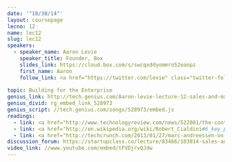 ```yaml
---
date: '"10/30/14"'
layout: coursepage
lecno: 12
name: lec12
slug: lec12
speakers:
  - speaker_name: Aaron Levie
    speaker_title: Founder, Box
    slides_link: https://cloud.box.com/s/swcqxddyommro52eaopz
    first_name: Aaron
    follow_link: <a href="https://twitter.com/levie" class="twitter-follow-button" data-show-count="false" data-show-screen-name="true">Follow @levie</a>
   
topic: Building for the Enterprise
genius_link: http://tech.genius.com/Aaron-levie-lecture-12-sales-and-marketing-annotated
genius_divid: rg_embed_link_528973
genius_script: //tech.genius.com/songs/528973/embed.js
readings:
  - link: <a href="http://www.technologyreview.com/news/522081/the-continuous-productivity-of-aaron-levie/">The Continuous Productivity of Aaron Levie</a>, MIT Technology Review
  - link: <a href="http://en.wikipedia.org/wiki/Robert_Cialdini#6_key_principles_of_influence_by_Robert_Cialdini">Robert Cialdini’s six principles of influence</a>
  - link: <a href="http://techcrunch.com/2013/01/27/marc-andreessen-on-the-future-of-the-enterprise/">Marc Andreessen on the Future of Enterprise</a> by Alexia Tsosis
discussion_forum: https://startupclass.co/lecture/83466/103014-sales-and-marketingbrbaaron-levieb-ifounder-boxi-----
video_link: //www.youtube.com/embed/tFVDjrvQJdw
---
```

